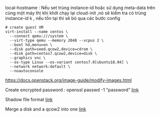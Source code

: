 local-hostname : Nếu set trùng instance-id hoặc sử dụng meta-data trên cùng một máy thì khi khởi chạy lại cloud-init ,nó sẽ kiểm tra có trùng instance-id k , nếu tồn tại thì sẽ  bỏ qua các bước config 

```
# create guest VM 
virt-install --name centos \
  --connect qemu:///system \
  --virt-type qemu --memory 2048 --vcpus 2 \
  --boot hd,menu=on \
  --disk path=seed.qcow2,device=cdrom \
  --disk path=centos7.qcow2,device=disk \
  --graphics vnc \
  --os-type Linux --os-variant centos7.0[ubuntu18.04] \
  --network network:default \
  --noautoconsole
  ```
  
  
 https://docs.openstack.org/image-guide/modify-images.html
  

Create  encrypted password : openssl passwd -1 "password"
[link](https://www.cloudkb.net/change-root-password-kvm-qcow2-image/)

Shadow file format 
[link](https://www.2daygeek.com/understanding-linux-etc-shadow-file-format/#:~:text=The%20%2Fetc%2Fshadow%20file%20stores,less%20of%20a%20security%20risk)


Merge a disk and a qcow2 into one 
[link](https://stackoverflow.com/questions/22913384/transforming-qcows2-snapshot-plus-backing-file-into-standalone-image-file)

